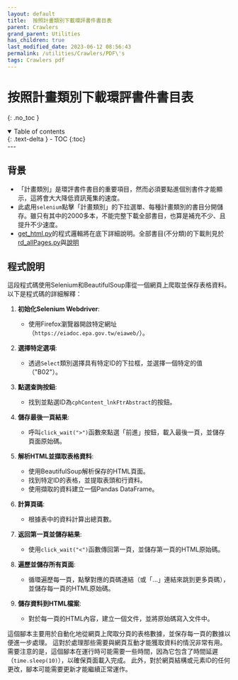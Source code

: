 ```yaml
---
layout: default
title:  按照計畫類別下載環評書件書目表
parent: Crawlers
grand_parent: Utilities
has_children: true
last_modified_date: 2023-06-12 08:56:43
permalink: /utilities/Crawlers/PDF\'s
tags: Crawlers pdf
---
```


# 按照計畫類別下載環評書件書目表
{: .no_toc }

<details open markdown="block">
  <summary>
    Table of contents
  </summary>
  {: .text-delta }
- TOC
{:toc}
</details>
---

## 背景

- 「計畫類別」是環評書件書目的重要項目，然而必須要點進個別書件才能顯示，這將會大大降低資訊蒐集的速度。
- 此處用`selenium`點擊「計畫類別」的下拉選單、每種計畫類別的書目分開儲存。雖只有其中的2000多本，不能完整下載全部書目，也算是補充不少、且提升不少速度。
- [get_html.py](./get_html.py)的程式邏輯將在底下詳細說明。全部書目(不分類)的下載則見於[rd_allPages.py](./rd_allPages.py)與[說明](./download_EIA_report.md)

## 程式說明

這段程式碼使用Selenium和BeautifulSoup庫從一個網頁上爬取並保存表格資料。 以下是程式碼的詳細解釋：

1. **初始化Selenium Webdriver**:
    - 使用Firefox瀏覽器開啟特定網址（`https://eiadoc.epa.gov.tw/eiaweb/`）。

2. **選擇特定選項**:
    - 透過`Select`類別選擇具有特定ID的下拉框，並選擇一個特定的值（"B02"）。

3. **點選查詢按鈕**:
    - 找到並點選ID為`cphContent_lnkFtrAbstract`的按鈕。

4. **儲存最後一頁結果**:
    - 呼叫`click_wait(">")`函數來點選「前進」按鈕，載入最後一頁，並儲存頁面原始碼。

5. **解析HTML並擷取表格資料**:
    - 使用BeautifulSoup解析保存的HTML頁面。
    - 找到特定ID的表格，並提取表頭和行資料。
    - 使用擷取的資料建立一個Pandas DataFrame。

6. **計算頁碼**:
    - 根據表中的資料計算出總頁數。

7. **返回第一頁並儲存結果**:
    - 使用`click_wait("<")`函數傳回第一頁，並儲存第一頁的HTML原始碼。

8. **遍歷並儲存所有頁面**:
    - 循環遍歷每一頁，點擊對應的頁碼連結（或「...」連結來跳到更多頁碼），並儲存每一頁的HTML原始碼。

9. **儲存資料到HTML檔案**:
    - 對於每一頁的HTML內容，建立一個文件，並將原始碼寫入文件中。

這個腳本主要用於自動化地從網頁上爬取分頁的表格數據，並保存每一頁的數據以便進一步處理。 這對於處理那些需要與網頁互動才能獲取資料的情況非常有用。 需要注意的是，這個腳本在運行時可能需要一些時間，因為它包含了時間延遲（`time.sleep(10)`），以確保頁面載入完成。 此外，對於網頁結構或元素ID的任何更改，腳本可能需要更新才能繼續正常運作。